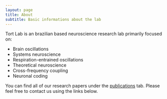 ```yaml
---
layout: page
title: About
subtitle: Basic informations about the lab
---
```


Tort Lab is an brazilian based neuroscience research lab primarily focused on:

- Brain oscillations
- Systems neuroscience
- Respiration-entrained oscillations
- Theoretical neuroscience
- Cross-frequency coupling
- Neuronal coding

You can find all of our research papers under the [publications](lucaase.github.io/publications) tab. Please feel free to contact us using the links below.
